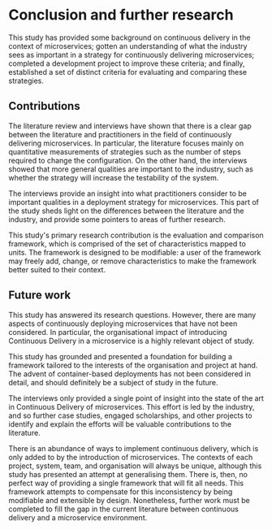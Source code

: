 # Conclusion and further research

This study has provided some background on continuous delivery in the context of microservices; gotten an understanding of what the industry sees as important in a strategy for continuously delivering microservices; completed a development project to improve these criteria; and finally, established a set of distinct criteria for evaluating and comparing these strategies.

## Contributions

The literature review and interviews have shown that there is a clear gap between the literature and practitioners in the field of continuously delivering microservices. In particular, the literature focuses mainly on quantitative measurements of strategies such as the number of steps required to change the configuration. On the other hand, the interviews showed that more general qualities are important to the industry, such as whether the strategy will increase the testability of the system.

The interviews provide an insight into what practitioners consider to be important qualities in a deployment strategy for microservices. This part of the study sheds light on the differences between the literature and the industry, and provide some pointers to areas of further research.

This study's primary research contribution is the evaluation and comparison framework, which is comprised of the set of characteristics mapped to units. The framework is designed to be modifiable: a user of the framework may freely add, change, or remove characteristics to make the framework better suited to their context.

## Future work

This study has answered its research questions. However, there are many aspects of continuously deploying microservices that have not been considered. In particular, the organisational impact of introducing Continuous Delivery in a microservice is a highly relevant object of study.

This study has grounded and presented a foundation for building a framework tailored to the interests of the organisation and project at hand. The advent of container-based deployments has not been considered in detail, and should definitely be a subject of study in the future.

The interviews only provided a single point of insight into the state of the art in Continuous Delivery of microservices. This effort is led by the industry, and so further case studies, engaged scholarships, and other projects to identify and explain the efforts will be valuable contributions to the literature.

There is an abundance of ways to implement continuous delivery, which is only added to by the introduction of microservices. The contexts of each project, system, team, and organisation will always be unique, although this study has presented an attempt at generalising them. There is, then, no perfect way of providing a single framework that will fit all needs. This framework attempts to compensate for this inconsistency by being modifiable and extensible by design. Nonetheless, further work must be completed to fill the gap in the current literature between continuous delivery and a microservice environment.
